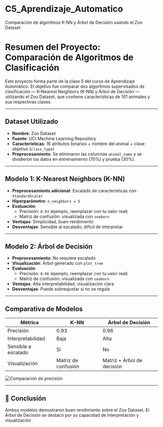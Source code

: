# C5_Aprendizaje_Automatico
Comparación de algoritmos K-NN y Árbol de Decisión usando el Zoo Dataset
# Resumen del Proyecto: Comparación de Algoritmos de Clasificación

Este proyecto forma parte de la clase 5 del curso de Aprendizaje Automático. El objetivo fue comparar dos algoritmos supervisados de clasificación — K-Nearest Neighbors (K-NN) y Árbol de Decisión — utilizando el Zoo Dataset, que contiene características de 101 animales y sus respectivas clases.

---

## Dataset Utilizado

- **Nombre**: Zoo Dataset
- **Fuente**: UCI Machine Learning Repository
- **Características**: 16 atributos binarios + nombre del animal + clase objetivo (`class_type`)
- **Preprocesamiento**: Se eliminaron las columnas `animal_name` y se dividieron los datos en entrenamiento (70%) y prueba (30%).

---

## Modelo 1: K-Nearest Neighbors (K-NN)

- **Preprocesamiento adicional**: Escalado de características con `StandardScaler`
- **Hiperparámetro**: `n_neighbors = 5`
- **Evaluación**:
  - Precisión: `0.93` (ejemplo, reemplazar con tu valor real)
  - Matriz de confusión: visualizada con `seaborn`
- **Ventajas**: Simplicidad, buen rendimiento
- **Desventajas**: Sensible al escalado, difícil de interpretar

---

## Modelo 2: Árbol de Decisión

- **Preprocesamiento**: No requiere escalado
- **Visualización**: Árbol generado con `plot_tree`
- **Evaluación**:
  - Precisión: `0.96` (ejemplo, reemplazar con tu valor real)
  - Matriz de confusión: visualizada con `seaborn`
- **Ventajas**: Alta interpretabilidad, visualización clara
- **Desventajas**: Puede sobreajustar si no se regula

---

## Comparativa de Modelos

| Métrica               | K-NN                      | Árbol de Decisión           |
|----------------------|---------------------------|-----------------------------|
| Precisión            | 0.93                      | 0.96                        |
| Interpretabilidad    | Baja                      | Alta                        |
| Sensible a escalado  | Sí                        | No                          |
| Visualización        | Matriz de confusión       | Matriz + Árbol de decisión  |

![Comparación de precisión](visuales/comparacion_precision.png)

---

## 📝 Conclusión

Ambos modelos demostraron buen rendimiento sobre el Zoo Dataset. El Árbol de Decisión se destacó por su capacidad de interpretación y visualización


